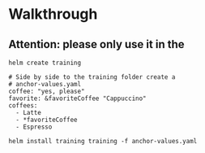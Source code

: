 # Walkthrough 

## Attention: please only use it in the 

```
helm create training
```

```
# Side by side to the training folder create a
# anchor-values.yaml
coffee: "yes, please"
favorite: &favoriteCoffee "Cappuccino"
coffees:
  - Latte
  - *favoriteCoffee
  - Espresso
```

```
helm install training training -f anchor-values.yaml 
```


